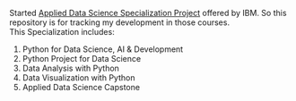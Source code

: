 Started <a href="https://www.coursera.org/professional-certificates/ibm-data-science">Applied Data Science Specialization Project</a> offered by IBM. So this repository is for tracking my development in those courses.<br>
This Specialization includes:<br>
1. Python for Data Science, AI & Development<br>
2. Python Project for Data Science<br>
3. Data Analysis with Python<br>
4. Data Visualization with Python<br>
5. Applied Data Science Capstone